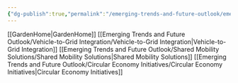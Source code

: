 ```yaml
---
{"dg-publish":true,"permalink":"/emerging-trends-and-future-outlook/emerging-trends-and-future-outlook/"}
---
```


[[GardenHome\|GardenHome]]
[[Emerging Trends and Future Outlook/Vehicle-to-Grid Integration/Vehicle-to-Grid Integration\|Vehicle-to-Grid Integration]]
[[Emerging Trends and Future Outlook/Shared Mobility Solutions/Shared Mobility Solutions\|Shared Mobility Solutions]]
[[Emerging Trends and Future Outlook/Circular Economy Initiatives/Circular Economy Initiatives\|Circular Economy Initiatives]]

